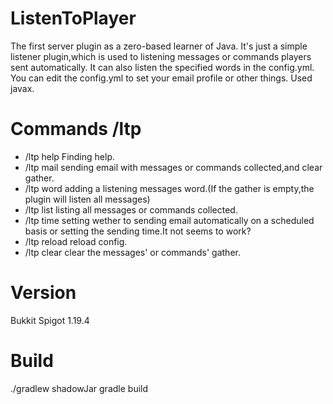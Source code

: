# ListenToPlayer
The first server plugin as a zero-based learner of Java.
It's just a simple listener plugin,which is used to listening  messages or commands players sent automatically.
It can also listen the specified words in the config.yml.
You can edit the config.yml to set your email profile or other things.
Used javax.

# Commands /ltp
 - /ltp help  Finding help.
 - /ltp mail  sending email with messages or commands collected,and clear gather.
 - /ltp word  adding a listening messages word.(If the gather is empty,the plugin will listen all messages)
 - /ltp list  listing all messages or commands collected.
 - /ltp time  setting wether to sending email automatically on a scheduled basis or setting the sending time.It not seems to work?
 - /ltp reload reload config.
 - /ltp clear clear the messages' or commands' gather.

# Version
Bukkit Spigot 1.19.4

# Build
./gradlew shadowJar
gradle build
